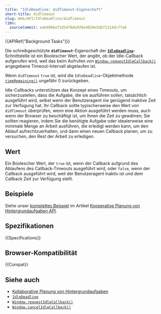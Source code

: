 ```yaml
---
title: "IdleDeadline: didTimeout-Eigenschaft"
short-title: didTimeout
slug: Web/API/IdleDeadline/didTimeout
l10n:
  sourceCommit: eab4066e72d5478de920e4020e5db71214dcffa6
---
```


{{APIRef("Background Tasks")}}

Die schreibgeschützte **`didTimeout`**-Eigenschaft der
**[`IdleDeadline`](/de/docs/Web/API/IdleDeadline)**-Schnittstelle ist ein Boolescher Wert, der angibt, ob der Idle-Callback aufgerufen wird, weil das beim Aufrufen von [`Window.requestIdleCallback()`](/de/docs/Web/API/Window/requestIdleCallback) angegebene Timeout-Intervall abgelaufen ist.

Wenn `didTimeout` `true` ist, wird die `IdleDeadline`-Objektmethode
[`timeRemaining()`](/de/docs/Web/API/IdleDeadline/timeRemaining) ungefähr 0 zurückgeben.

Idle-Callbacks unterstützen das Konzept eines Timeouts, um sicherzustellen, dass die Aufgabe, die sie ausführen sollen, tatsächlich ausgeführt wird, selbst wenn der Benutzeragent nie genügend inaktive Zeit zur Verfügung hat. Ihr Callback sollte typischerweise den Wert von `didTimeout` überprüfen, wenn eine Aktion ausgeführt werden muss, auch wenn der Browser zu beschäftigt ist, um Ihnen die Zeit zu gewähren; Sie sollten reagieren, indem Sie die benötigte Aufgabe oder idealerweise eine minimale Menge an Arbeit ausführen, die erledigt werden kann, um den Ablauf aufrechtzuerhalten, und dann einen neuen Callback planen, um zu versuchen, den Rest der Arbeit zu erledigen.

## Wert

Ein Boolescher Wert, der `true` ist, wenn der Callback aufgrund des Ablaufens des Callback-Timeouts ausgeführt wird, oder `false`, wenn der Callback ausgeführt wird, weil der Benutzeragent inaktiv ist und dem Callback Zeit zur Verfügung stellt.

## Beispiele

Siehe unser [komplettes Beispiel](/de/docs/Web/API/Background_Tasks_API#example)
im Artikel [Kooperative Planung von Hintergrundaufgaben API](/de/docs/Web/API/Background_Tasks_API).

## Spezifikationen

{{Specifications}}

## Browser-Kompatibilität

{{Compat}}

## Siehe auch

- [Kollaborative Planung von Hintergrundaufgaben](/de/docs/Web/API/Background_Tasks_API)
- [`IdleDeadline`](/de/docs/Web/API/IdleDeadline)
- [`Window.requestIdleCallback()`](/de/docs/Web/API/Window/requestIdleCallback)
- [`Window.cancelIdleCallback()`](/de/docs/Web/API/Window/cancelIdleCallback)
